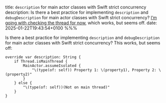 title: `description` for main actor classes with Swift strict concurrency
description: Is there a best practice for implementing `description` and `debugDescription` for main actor classes with Swift strict concurrency? [I’m going with checking the thread for now](), which works, but seems off.
date: 2025-01-22T19:43:54+0100
%%%

Is there a best practice for implementing `description` and `debugDescription` for main actor classes with Swift strict concurrency? This works, but seems off:

```
override var description: String {
    if Thread.isMainThread {
        MainActor.assumeIsolated {
            "\(type(of: self)) Property 1: \(property1), Property 2: \(property2)"
        }
    } else {
        "\(type(of: self))(Not on main thread)"
    }
}
```
